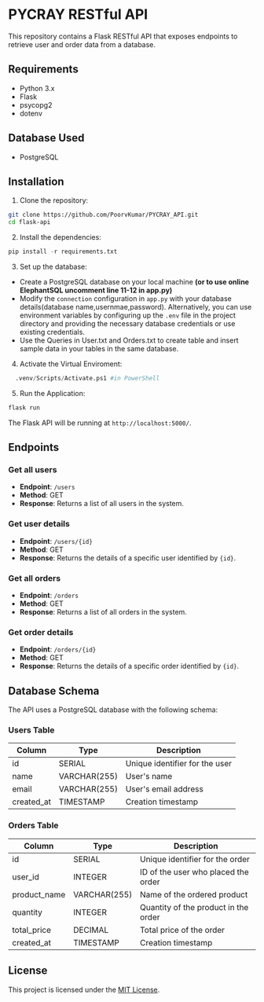 # PYCRAY RESTful API

This repository contains a Flask RESTful API that exposes endpoints to retrieve user and order data from a database.

## Requirements

- Python 3.x
- Flask
- psycopg2
- dotenv

## Database Used
- PostgreSQL

## Installation

1. Clone the repository:
 ```bash
 git clone https://github.com/PoorvKumar/PYCRAY_API.git
 cd flask-api
``` 
2. Install the dependencies:
```python
pip install -r requirements.txt
```
3. Set up the database:
 - Create a PostgreSQL database on your local machine **(or to use online ElephantSQL uncomment line 11-12 in app.py)**
 - Modify the `connection` configuration in `app.py` with your database details(database name,usernmae,password). Alternatively, you can use environment variables by configuring up the `.env` file in the project directory and providing the necessary database credentials or use existing credentials. 
 - Use the Queries in User.txt and Orders.txt to create table and insert sample data in your tables in the same database.
4. Activate the Virtual Enviroment:
```python
  .venv/Scripts/Activate.ps1 #in PowerShell
```
5. Run the Application:
```python
flask run
```

The Flask API will be running at `http://localhost:5000/`.

## Endpoints

### Get all users

- **Endpoint**: `/users`
- **Method**: GET
- **Response**: Returns a list of all users in the system.

### Get user details

- **Endpoint**: `/users/{id}`
- **Method**: GET
- **Response**: Returns the details of a specific user identified by `{id}`.

### Get all orders

- **Endpoint**: `/orders`
- **Method**: GET
- **Response**: Returns a list of all orders in the system.

### Get order details

- **Endpoint**: `/orders/{id}`
- **Method**: GET
- **Response**: Returns the details of a specific order identified by `{id}`.

## Database Schema

The API uses a PostgreSQL database with the following schema:

### Users Table

| Column       | Type        | Description                   |
|--------------|-------------|-------------------------------|
| id           | SERIAL      | Unique identifier for the user |
| name         | VARCHAR(255) | User's name                   |
| email        | VARCHAR(255) | User's email address          |
| created_at   | TIMESTAMP   | Creation timestamp            |

### Orders Table

| Column       | Type        | Description                             |
|--------------|-------------|-----------------------------------------|
| id           | SERIAL      | Unique identifier for the order          |
| user_id      | INTEGER     | ID of the user who placed the order      |
| product_name | VARCHAR(255) | Name of the ordered product              |
| quantity     | INTEGER     | Quantity of the product in the order     |
| total_price  | DECIMAL     | Total price of the order                 |
| created_at   | TIMESTAMP   | Creation timestamp                      |


## License

This project is licensed under the [MIT License](LICENSE).




